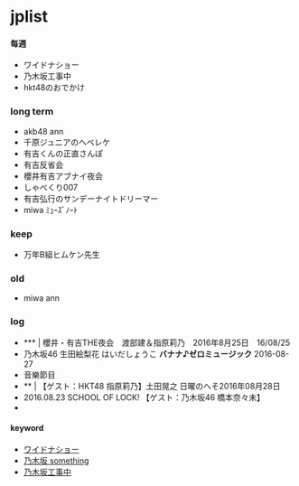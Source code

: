# jplist

#### 每週
- ワイドナショー
- 乃木坂工事中
- hkt48のおでかけ


### long term
- akb48 ann
- 千原ジュニアのヘベレケ
- 有吉くんの正直さんぽ
- 有吉反省会
- 櫻井有吉アブナイ夜会
- しゃべくり007
- 有吉弘行のサンデーナイトドリーマー
- miwa ﾐｭｰｽﾞﾉｰﾄ

### keep
- 万年B組ヒムケン先生　


### old

- miwa ann


### log
- *** | 櫻井・有吉THE夜会　渡部建＆指原莉乃　2016年8月25日　16/08/25
- 乃木坂46 生田絵梨花 はいだしょうこ **バナナ♪ゼロミュージック** 2016-08-27
 - 音樂節目
- ** | 【ゲスト：HKT48 指原莉乃】土田晃之 日曜のへそ2016年08月28日
- 2016.08.23 SCHOOL OF LOCK! 【ゲスト：乃木坂46 橋本奈々未】
- 

#### keyword
- [ワイドナショー](https://github.com/orangesy/jplist/blob/master/wideshow_list.md)
- [乃木坂 something](https://github.com/orangesy/jplist/blob/master/%E4%B9%83%E6%9C%A8%E5%9D%82_something.md)
- [乃木坂工事中](https://github.com/orangesy/jplist/blob/master/%E4%B9%83%E6%9C%A8%E5%9D%82%E5%B7%A5%E4%BA%8B%E4%B8%AD_reviewlist.md)
